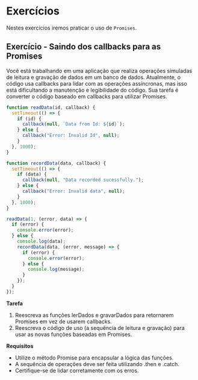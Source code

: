 # Exercícios

Nestes exercícios iremos praticar o uso de `Promises`.

## Exercício - Saindo dos callbacks para as Promises

Você está trabalhando em uma aplicação que realiza operações simuladas de leitura e gravação de dados em um banco de dados. Atualmente, o código usa callbacks para lidar com as operações assíncronas, mas isso está dificultando a manutenção e legibilidade do código. Sua tarefa é converter o código baseado em callbacks para utilizar Promises.

```js
function readData(id, callback) {
  setTimeout(() => {
    if (id) {
      callback(null, `Data from Id: ${id}`);
    } else {
      callback("Error: Invalid Id", null);
    }
  }, 1000);
}

function recordData(data, callback) {
  setTimeout(() => {
    if (data) {
      callback(null, "Data recorded sucessfully.");
    } else {
      callback("Error: Invalid data", null);
    }
  }, 1000);
}

readData(1, (error, data) => {
  if (error) {
    console.error(error);
  } else {
    console.log(data);
    recordData(data, (error, message) => {
      if (error) {
        console.error(error);
      } else {
        console.log(message);
      }
    });
  }
});
```

**Tarefa**

1. Reescreva as funções lerDados e gravarDados para retornarem Promises em vez de usarem callbacks.
2. Reescreva o código de uso (a sequência de leitura e gravação) para usar as novas funções baseadas em Promises.

**Requisitos**

- Utilize o método Promise para encapsular a lógica das funções.
- A sequência de operações deve ser feita utilizando .then e .catch.
- Certifique-se de lidar corretamente com os erros.
